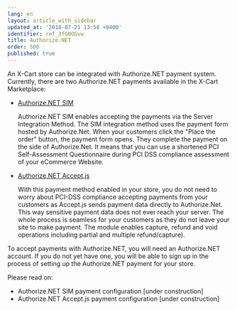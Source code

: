 ```yaml
---
lang: en
layout: article_with_sidebar
updated_at: '2018-07-21 13:58 +0400'
identifier: ref_3fG0OGvw
title: Authorize.NET
order: 500
published: true
---
```

An X-Cart store can be integrated with Authorize.NET payment system. Currently, there are two Authorize.NET payments available in the X-Cart Marketplace:

* [Authorize.NET SIM](https://market.x-cart.com/addons/authorize-net-sim.html "Authorize.NET")
  
  Authorize.NET SIM enables accepting the payments via the Server Integration Method. The SIM integration method uses the payment form hosted by Authorize.Net. When your customers click the "Place the order" button, the payment form opens. They complete the payment on the side of Authorize.Net. It means that you can use a shortened PCI Self-Assessment Questionnaire during PCI DSS compliance assessment of your eCommerce Website.
  
* [Authorize.NET Accept.js](https://market.x-cart.com/addons/authorize-net-accept-js.html "Authorize.NET")
  
  With this payment method enabled in your store, you do not need to worry about PCI-DSS compliance accepting payments from your customers as Accept.js sends payment data directly to Authorize.Net. This way sensitive payment data does not ever reach your server. The whole process is seamless for your customers as they do not leave your site to make payment. The module enables capture, refund and void operations including partial and multiple refund/capture).

To accept payments with Authorize.NET, you will need an Authorize.NET account. If you do not yet have one, you will be able to sign up in the process of setting up the Authorize.NET payment for your store.

Please read on:

* Authorize.NET SIM payment configuration [under construction]
* Authorize.NET Accept.js payment configuration [under construction]
